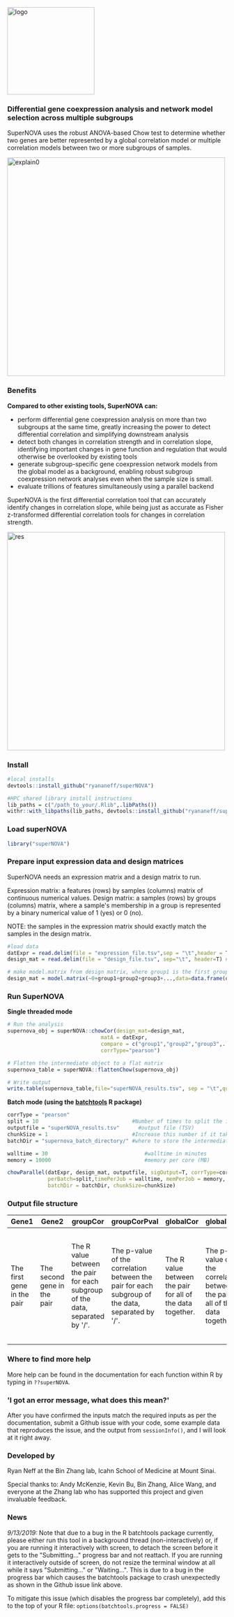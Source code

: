 <img src="https://i.imgur.com/sRIxQAf.png" alt="logo" width=200>

### Differential gene coexpression analysis and network model selection across multiple subgroups

SuperNOVA uses the robust ANOVA-based Chow test to determine whether two genes are better represented by a global correlation model or multiple correlation models between two or more subgroups of samples. 

<img src="https://i.imgur.com/vtRwYLN.png" alt="explain0" width=500>

### Benefits

**Compared to other existing tools, SuperNOVA can:**
* perform differential gene coexpression analysis on more than two subgroups at the same time, greatly increasing the power to detect differential correlation and simplifying downstream analysis 
* detect both changes in correlation strength and in correlation slope, identifying important changes in gene function and regulation that would otherwise be overlooked by existing tools
* generate subgroup-specific gene coexpression network models from the global model as a background, enabling robust subgroup coexpression network analyses even when the sample size is small. 
* evaluate trillions of features simultaneously using a parallel backend

SuperNOVA is the first differential correlation tool that can accurately identify changes in correlation slope, while being just as accurate as Fisher z-transformed differential correlation tools for changes in correlation strength.

<img src="https://i.imgur.com/ww9jlDt.png" alt="res" width=500>

### Install 

```R
#local installs
devtools::install_github("ryananeff/superNOVA")

#HPC shared library install instructions
lib_paths = c("/path_to_your/.Rlib",.libPaths())
withr::with_libpaths(lib_paths, devtools::install_github("ryananeff/superNOVA"))
```

### Load superNOVA

```R
library("superNOVA")
```

### Prepare input expression data and design matrices

SuperNOVA needs an expression matrix and a design matrix to run.

Expression matrix: a features (rows) by samples (columns) matrix of continuous numerical values.
Design matrix: a samples (rows) by groups (columns) matrix, where a sample's membership in a group is represented by a binary numerical value of 1 (yes) or 0 (no).

NOTE: the samples in the expression matrix should exactly match the samples in the design matrix. 

```R
#load data
datExpr = read.delim(file = "expression_file.tsv",sep = "\t",header = T) #expression
design_mat = read.delim(file = "design_file.tsv", sep="\t", header=T) #design

# make model.matrix from design matrix, where group1 is the first group, group2 is the second group, etc...
design_mat = model.matrix(~0+group1+group2+group3+...,data=data.frame(design_mat))

```

### Run SuperNOVA

**Single threaded mode**

```R
# Run the analysis
supernova_obj = superNOVA::chowCor(design_mat=design_mat,
                              matA = datExpr,
                              compare = c("group1","group2","group3",...),
                              corrType="pearson")

# Flatten the intermediate object to a flat matrix
supernova_table = superNOVA::flattenChow(supernova_obj)

# Write output
write.table(supernova_table,file="superNOVA_results.tsv", sep = "\t",quote = F,row.names = F)

```

**Batch mode (using the [batchtools](https://mllg.github.io/batchtools/index.html) R package)**

```R
corrType = "pearson"
split = 10	                            #Number of times to split the input into smaller chunks
outputfile = "superNOVA_results.tsv"	  #output file (TSV)
chunkSize = 1                           #Increase this number if it takes a long time to submit jobs to HPC
batchDir = "supernova_batch_directory/" #where to store the intermediate results

walltime = 30 								#walltime in minutes
memory = 10000								#memory per core (MB)

chowParallel(datExpr, design_mat, outputfile, sigOutput=T, corrType=corrType,
             perBatch=split,timePerJob = walltime, memPerJob = memory,
             batchDir = batchDir, chunkSize=chunkSize)

```

### Output file structure

| Gene1                      | Gene2                       | groupCor                                                                        | groupCorPval                                                                                      | globalCor                                                    | globalCorP                                                                    | pValDiff                                                                                                                                                                                             | qValDiff                                                | Classes                                                                                  | group_order                                                          |
|----------------------------|-----------------------------|---------------------------------------------------------------------------------|---------------------------------------------------------------------------------------------------|--------------------------------------------------------------|-------------------------------------------------------------------------------|------------------------------------------------------------------------------------------------------------------------------------------------------------------------------------------------------|---------------------------------------------------------|------------------------------------------------------------------------------------------|----------------------------------------------------------------------|
| The first gene in the pair | The second gene in the pair | The R value between the pair for each subgroup of the data, separated by '/'. | The p-value of the correlation between the pair for each subgroup of the data, separated by '/'.  | The R value between the pair for all of the data together. | The p-value of the correlation between the pair for all of the data together. | The p-value that a single linear regression model fits all of the data vs. separate subgroup models under ANOVA. | The adjusted q-value of the reported Chow test p-value. | The correlation direction ("+","0","-") for each subgroup of the data, separated by '/'. | The order of the subgroups evaluated by SuperNOVA, separated by '/'. |


### Where to find more help

More help can be found in the documentation for each function within R by typing in `??superNOVA`.


### 'I got an error message, what does this mean?'

After you have confirmed the inputs match the required inputs as per the documentation, submit a Github issue with your code, some example data that reproduces the issue, and the output from `sessionInfo()`, and I will look at it right away.

### Developed by 

Ryan Neff at the Bin Zhang lab, Icahn School of Medicine at Mount Sinai. 

Special thanks to: Andy McKenzie, Kevin Bu, Bin Zhang, Alice Wang, and everyone at the Zhang lab who has supported this project and given invaluable feedback.

### News

*9/13/2019:* Note that due to a bug in the R batchtools package currently, please either run this tool in a background thread (non-interactively) or, if you are running it interactively with screen, to detach the screen before it gets to the "Submitting..." progress bar and not reattach. If you are running it interactively outside of screen, do not resize the terminal window at all while it says "Submitting..." or "Waiting...". This is due to a bug in the progress bar which causes the batchtools package to crash unexpectedly as shown in the Github issue link above.

To mitigate this issue (which disables the progress bar completely), add this to the top of your R file: 
`options(batchtools.progress = FALSE)`
